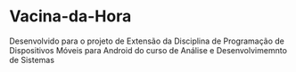 # Vacina-da-Hora
Desenvolvido para o projeto de Extensão da Disciplina de Programação de Dispositivos Móveis para Android do curso de Análise e Desenvolvimemnto de Sistemas
